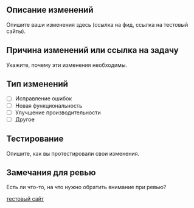 ## Описание изменений

Опишите ваши изменения здесь (ссылка на фид, ссылка на тестовый сайты).

## Причина изменений или ссылка на задачу

Укажите, почему эти изменения необходимы.

## Тип изменений

- [ ] Исправление ошибок
- [ ] Новая функциональность
- [ ] Улучшение производительности
- [ ] Другое

## Тестирование

Опишите, как вы протестировали свои изменения.

## Замечания для ревью

Есть ли что-то, на что нужно обратить внимание при ревью?

[тестовый сайт](https://ms.fandeco.ru/rest/github/redirect)
